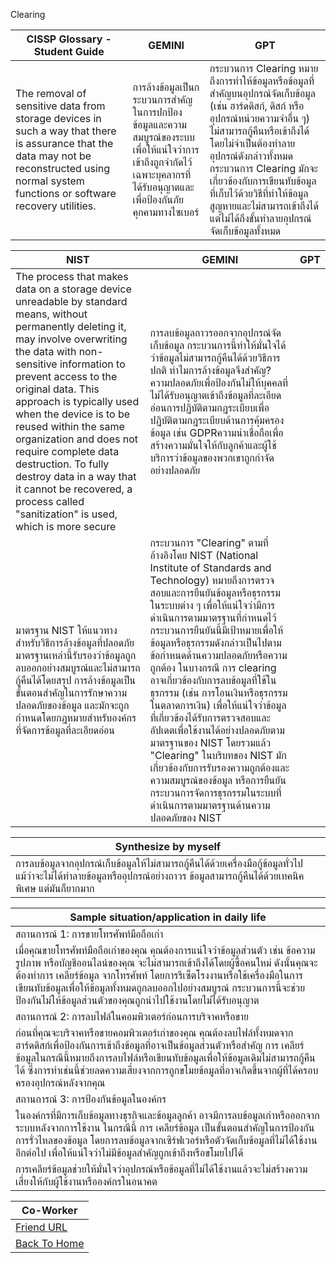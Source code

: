 Clearing 

| CISSP Glossary - Student Guide | GEMINI | GPT |
|------|------|-------|
| The removal of sensitive data from storage devices in such a way that there is assurance that the data may not be reconstructed using normal system functions or software recovery utilities. | การล้างข้อมูลเป็นกระบวนการสำคัญในการปกป้องข้อมูลและความสมบูรณ์ของระบบ  เพื่อให้แน่ใจว่าการเข้าถึงถูกจำกัดไว้เฉพาะบุคลากรที่ได้รับอนุญาตและเพื่อป้องกันภัยคุกคามทางไซเบอร์ | กระบวนการ Clearing หมายถึงการทำให้ข้อมูลหรือข้อมูลที่สำคัญบนอุปกรณ์จัดเก็บข้อมูล (เช่น ฮาร์ดดิสก์, ดิสก์ หรืออุปกรณ์หน่วยความจำอื่น ๆ) ไม่สามารถกู้คืนหรือเข้าถึงได้ โดยไม่จำเป็นต้องทำลายอุปกรณ์ดังกล่าวทั้งหมด กระบวนการ Clearing มักจะเกี่ยวข้องกับการเขียนทับข้อมูลที่เก็บไว้ด้วยวิธีที่ทำให้ข้อมูลสูญหายและไม่สามารถเข้าถึงได้ แต่ไม่ได้ถึงขั้นทำลายอุปกรณ์จัดเก็บข้อมูลทั้งหมด |

| NIST | GEMINI | GPT |
|------|------|------|
| The process that makes data on a storage device unreadable by standard means, without permanently deleting it, may involve overwriting the data with non-sensitive information to prevent access to the original data. This approach is typically used when the device is to be reused within the same organization and does not require complete data destruction. To fully destroy data in a way that it cannot be recovered, a process called "sanitization" is used, which is more secure​ | การลบข้อมูลถาวรออกจากอุปกรณ์จัดเก็บข้อมูล กระบวนการนี้ทำให้มั่นใจได้ว่าข้อมูลไม่สามารถกู้คืนได้ด้วยวิธีการปกติ ทำไมการล้างข้อมูลจึงสำคัญ? ความปลอดภัยเพื่อป้องกันไม่ให้บุคคลที่ไม่ได้รับอนุญาตเข้าถึงข้อมูลที่ละเอียดอ่อนการปฏิบัติตามกฎระเบียบเพื่อปฏิบัติตามกฎระเบียบด้านการคุ้มครองข้อมูล เช่น GDPRความน่าเชื่อถือเพื่อสร้างความมั่นใจให้กับลูกค้าและผู้ใช้บริการว่าข้อมูลของพวกเขาถูกกำจัดอย่างปลอดภัย
มาตรฐาน NIST ให้แนวทางสำหรับวิธีการล้างข้อมูลที่ปลอดภัย มาตรฐานเหล่านี้รับรองว่าข้อมูลถูกลบออกอย่างสมบูรณ์และไม่สามารถกู้คืนได้โดยสรุป การล้างข้อมูลเป็นขั้นตอนสำคัญในการรักษาความปลอดภัยของข้อมูล และมักจะถูกกำหนดโดยกฎหมายสำหรับองค์กรที่จัดการข้อมูลที่ละเอียดอ่อน | กระบวนการ "Clearing" ตามที่อ้างอิงโดย NIST (National Institute of Standards and Technology) หมายถึงการตรวจสอบและการยืนยันข้อมูลหรือธุรกรรมในระบบต่าง ๆ เพื่อให้แน่ใจว่ามีการดำเนินการตามมาตรฐานที่กำหนดไว้ กระบวนการยืนยันนี้มีเป้าหมายเพื่อให้ข้อมูลหรือธุรกรรมดังกล่าวเป็นไปตามข้อกำหนดด้านความปลอดภัยหรือความถูกต้อง ในบางกรณี การ clearing อาจเกี่ยวข้องกับการลบข้อมูลที่ใช้ในธุรกรรม (เช่น การโอนเงินหรือธุรกรรมในตลาดการเงิน) เพื่อให้แน่ใจว่าข้อมูลที่เกี่ยวข้องได้รับการตรวจสอบและอัปเดตเพื่อใช้งานได้อย่างปลอดภัยตามมาตรฐานของ NIST โดยรวมแล้ว "Clearing" ในบริบทของ NIST มักเกี่ยวข้องกับการรับรองความถูกต้องและความสมบูรณ์ของข้อมูล หรือการยืนยันกระบวนการจัดการธุรกรรมในระบบที่ดำเนินการตามมาตรฐานด้านความปลอดภัยของ NIST |

| Synthesize by myself |
|------|
| การลบข้อมูลจากอุปกรณ์เก็บข้อมูลให้ไม่สามารถกู้คืนได้ด้วยเครื่องมือกู้ข้อมูลทั่วไป แม้ว่าจะไม่ได้ทำลายข้อมูลหรืออุปกรณ์อย่างถาวร ข้อมูลสามารถกู้คืนได้ด้วยเทคนิคพิเศษ แต่มันก็ยากมาก |

| Sample situation/application in daily life |
|------|
| สถานการณ์ 1: การขายโทรศัพท์มือถือเก่า |
| เมื่อคุณขายโทรศัพท์มือถือเก่าของคุณ คุณต้องการแน่ใจว่าข้อมูลส่วนตัว เช่น ข้อความ รูปภาพ หรือบัญชีออนไลน์ของคุณ จะไม่สามารถเข้าถึงได้โดยผู้ซื้อคนใหม่ ดังนั้นคุณจะต้องทำการ เคลียร์ข้อมูล จากโทรศัพท์ โดยการรีเซ็ตโรงงานหรือใช้เครื่องมือในการเขียนทับข้อมูลเพื่อให้ข้อมูลทั้งหมดถูกลบออกไปอย่างสมบูรณ์ กระบวนการนี้จะช่วยป้องกันไม่ให้ข้อมูลส่วนตัวของคุณถูกนำไปใช้งานโดยไม่ได้รับอนุญาต |
| สถานการณ์ 2: การลบไฟล์ในคอมพิวเตอร์ก่อนการบริจาคหรือขาย |
| ก่อนที่คุณจะบริจาคหรือขายคอมพิวเตอร์เก่าของคุณ คุณต้องลบไฟล์ทั้งหมดจากฮาร์ดดิสก์เพื่อป้องกันการเข้าถึงข้อมูลที่อาจเป็นข้อมูลส่วนตัวหรือสำคัญ การ เคลียร์ ข้อมูลในกรณีนี้หมายถึงการลบไฟล์หรือเขียนทับข้อมูลเพื่อให้ข้อมูลเดิมไม่สามารถกู้คืนได้ ซึ่งการทำเช่นนี้ช่วยลดความเสี่ยงจากการถูกขโมยข้อมูลที่อาจเกิดขึ้นจากผู้ที่ได้ครอบครองอุปกรณ์หลังจากคุณ |
| สถานการณ์ 3: การป้องกันข้อมูลในองค์กร |
| ในองค์กรที่มีการเก็บข้อมูลทางธุรกิจและข้อมูลลูกค้า อาจมีการลบข้อมูลเก่าหรือออกจากระบบหลังจากการใช้งาน ในกรณีนี้ การ เคลียร์ข้อมูล เป็นขั้นตอนสำคัญในการป้องกันการรั่วไหลของข้อมูล โดยการลบข้อมูลจากเซิร์ฟเวอร์หรือตัวจัดเก็บข้อมูลที่ไม่ได้ใช้งานอีกต่อไป เพื่อให้แน่ใจว่าไม่มีข้อมูลสำคัญถูกเข้าถึงหรือขโมยไปได้ |
| การเคลียร์ข้อมูลช่วยให้มั่นใจว่าอุปกรณ์หรือข้อมูลที่ไม่ได้ใช้งานแล้วจะไม่สร้างความเสี่ยงให้กับผู้ใช้งานหรือองค์กรในอนาคต |

|Co-Worker|
|------|
| [Friend URL](https://itzdeenzxx.github.io/keyword.html) |
| [Back To Home](README.md) |

